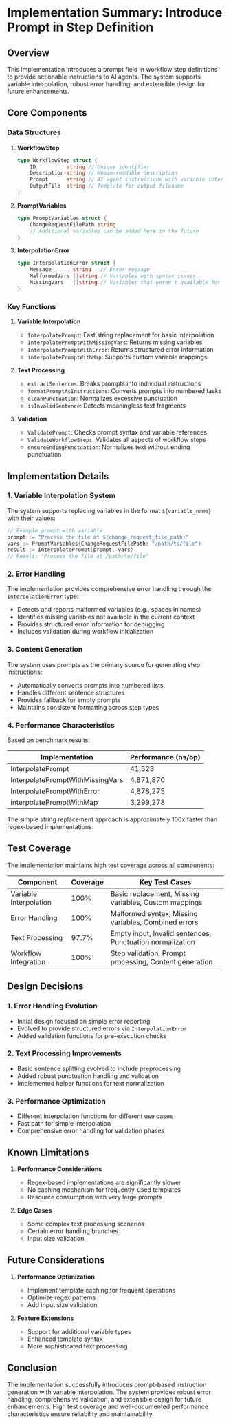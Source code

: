 # Implementation Summary: Introduce Prompt in Step Definition

## Overview

This implementation introduces a prompt field in workflow step definitions to provide actionable instructions to AI agents. The system supports variable interpolation, robust error handling, and extensible design for future enhancements.

## Core Components

### Data Structures

1. **WorkflowStep**
   ```go
   type WorkflowStep struct {
       ID          string // Unique identifier
       Description string // Human-readable description
       Prompt      string // AI agent instructions with variable interpolation
       OutputFile  string // Template for output filename
   }
   ```

2. **PromptVariables**
   ```go
   type PromptVariables struct {
       ChangeRequestFilePath string
       // Additional variables can be added here in the future
   }
   ```

3. **InterpolationError**
   ```go
   type InterpolationError struct {
       Message       string   // Error message
       MalformedVars []string // Variables with syntax issues
       MissingVars   []string // Variables that weren't available for interpolation
   }
   ```

### Key Functions

1. **Variable Interpolation**
   - `InterpolatePrompt`: Fast string replacement for basic interpolation
   - `InterpolatePromptWithMissingVars`: Returns missing variables
   - `InterpolatePromptWithError`: Returns structured error information
   - `interpolatePromptWithMap`: Supports custom variable mappings

2. **Text Processing**
   - `extractSentences`: Breaks prompts into individual instructions
   - `formatPromptAsInstructions`: Converts prompts into numbered tasks
   - `cleanPunctuation`: Normalizes excessive punctuation
   - `isInvalidSentence`: Detects meaningless text fragments

3. **Validation**
   - `ValidatePrompt`: Checks prompt syntax and variable references
   - `ValidateWorkflowSteps`: Validates all aspects of workflow steps
   - `ensureEndingPunctuation`: Normalizes text without ending punctuation

## Implementation Details

### 1. Variable Interpolation System

The system supports replacing variables in the format `${variable_name}` with their values:

```go
// Example prompt with variable
prompt := "Process the file at ${change_request_file_path}"
vars := PromptVariables{ChangeRequestFilePath: "/path/to/file"}
result := interpolatePrompt(prompt, vars)
// Result: "Process the file at /path/to/file"
```

### 2. Error Handling

The implementation provides comprehensive error handling through the `InterpolationError` type:

- Detects and reports malformed variables (e.g., spaces in names)
- Identifies missing variables not available in the current context
- Provides structured error information for debugging
- Includes validation during workflow initialization

### 3. Content Generation

The system uses prompts as the primary source for generating step instructions:

- Automatically converts prompts into numbered lists
- Handles different sentence structures
- Provides fallback for empty prompts
- Maintains consistent formatting across step types

### 4. Performance Characteristics

Based on benchmark results:

| Implementation | Performance (ns/op) |
|----------------|-------------------|
| InterpolatePrompt | 41,523 |
| InterpolatePromptWithMissingVars | 4,871,870 |
| InterpolatePromptWithError | 4,878,275 |
| interpolatePromptWithMap | 3,299,278 |

The simple string replacement approach is approximately 100x faster than regex-based implementations.

## Test Coverage

The implementation maintains high test coverage across all components:

| Component | Coverage | Key Test Cases |
|-----------|----------|---------------|
| Variable Interpolation | 100% | Basic replacement, Missing variables, Custom mappings |
| Error Handling | 100% | Malformed syntax, Missing variables, Combined errors |
| Text Processing | 97.7% | Empty input, Invalid sentences, Punctuation normalization |
| Workflow Integration | 100% | Step validation, Prompt processing, Content generation |

## Design Decisions

### 1. Error Handling Evolution

- Initial design focused on simple error reporting
- Evolved to provide structured errors via `InterpolationError`
- Added validation functions for pre-execution checks

### 2. Text Processing Improvements

- Basic sentence splitting evolved to include preprocessing
- Added robust punctuation handling and validation
- Implemented helper functions for text normalization

### 3. Performance Optimization

- Different interpolation functions for different use cases
- Fast path for simple interpolation
- Comprehensive error handling for validation phases

## Known Limitations

1. **Performance Considerations**
   - Regex-based implementations are significantly slower
   - No caching mechanism for frequently-used templates
   - Resource consumption with very large prompts

2. **Edge Cases**
   - Some complex text processing scenarios
   - Certain error handling branches
   - Input size validation

## Future Considerations

1. **Performance Optimization**
   - Implement template caching for frequent operations
   - Optimize regex patterns
   - Add input size validation

2. **Feature Extensions**
   - Support for additional variable types
   - Enhanced template syntax
   - More sophisticated text processing

## Conclusion

The implementation successfully introduces prompt-based instruction generation with variable interpolation. The system provides robust error handling, comprehensive validation, and extensible design for future enhancements. High test coverage and well-documented performance characteristics ensure reliability and maintainability. 